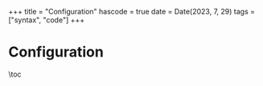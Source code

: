 +++
title = "Configuration"
hascode = true
date = Date(2023, 7, 29)
tags = ["syntax", "code"]
+++


# Configuration

\toc

